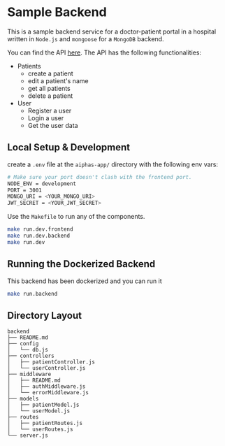 # Sample Backend
This is a sample backend service for a doctor-patient portal in a hospital written in `Node.js` and `mongoose` for a `MongoDB` backend.

You can find the API [here](https://documenter.getpostman.com/view/157404/2s93eR4vUB). The API has the following functionalities:
- Patients
    - create a patient
    - edit a patient's name
    - get all patients
    - delete a patient
- User
    - Register a user
    - Login a user
    - Get the user data


## Local Setup & Development
create a `.env` file at the `aiphas-app/` directory with the following env vars:
```bash
# Make sure your port doesn't clash with the frontend port.
NODE_ENV = development
PORT = 3001
MONGO_URI = <YOUR_MONGO_URI>
JWT_SECRET = <YOUR_JWT_SECRET>
```

Use the `Makefile` to run any of the components.
```bash
make run.dev.frontend
make run.dev.backend
make run.dev
```

## Running the Dockerized Backend
This backend has been dockerized and you can run it 
```bash
make run.backend
```


## Directory Layout
```
backend
├── README.md
├── config
│   └── db.js
├── controllers
│   ├── patientController.js
│   └── userController.js
├── middleware
│   ├── README.md
│   ├── authMiddleware.js
│   └── errorMiddleware.js
├── models
│   ├── patientModel.js
│   └── userModel.js
├── routes
│   ├── patientRoutes.js
│   └── userRoutes.js
└── server.js
```